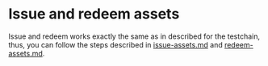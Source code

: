 # Issue and redeem assets

Issue and redeem works exactly the same as in described for the testchain, thus, you can follow the steps described in [issue-assets.md](../connecting-to-the-testchain/issue-assets.md "mention") and [redeem-assets.md](../operating-and-using-a-vault/redeem-assets.md "mention").&#x20;
